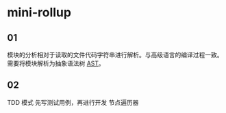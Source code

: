 # mini-rollup

## 01
模块的分析相对于读取的文件代码字符串进行解析。与高级语言的编译过程一致。需要将模块解析为抽象语法树 [AST](https://astexplorer.net/)。


## 02
TDD 模式
先写测试用例，再进行开发
节点遍历器